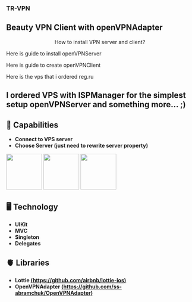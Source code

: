 ### TR-VPN
## Beauty VPN Client with openVPNAdapter

<p align="center"> How to install VPN server and client?</p>

<p>Here is guide to install <a src="https://github.com/Nyr/openvpn-install">openVPNServer</a></p>
<p>Here is guide to create  <a src="https://betterprogramming.pub/how-to-build-an-openvpn-client-on-ios-c8f927c11e80">openVPNClient</a></p>
<p>Here is the vps that i ordered <a src="https://www.reg.ru/?rlink=reflink-10759625">reg.ru</a></p>

## I ordered VPS with ISPManager for the simplest setup openVPNServer and something more... ;)

## 🦾 Capabilities
  - **Connect to VPS server**
  - **Choose Server (just need to rewrite server property)**

<p>
<img style="width: 10vw;" src="https://tr-vpn.com/images/firstImage.jpg">
<img style="width: 10vw;" src="https://tr-vpn.com/images/secondImage.jpg">
<img style="width: 10vw;" src="https://tr-vpn.com/images/thirdImage.jpg">
</p>

## 🖥 Technology
  - **UIKit**
  - **MVC**
  - **Singleton**
  - **Delegates**
 
## 🫀 Libraries
  - **Lottie [(https://github.com/airbnb/lottie-ios)](#https://github.com/airbnb/lottie-ios)**
  - **OpenVPNAdapter [(https://github.com/ss-abramchuk/OpenVPNAdapter)](#https://github.com/ss-abramchuk/OpenVPNAdapter)**
